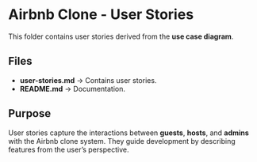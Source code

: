 # Airbnb Clone - User Stories

This folder contains user stories derived from the **use case diagram**.

## Files
- **user-stories.md** → Contains user stories.
- **README.md** → Documentation.

## Purpose
User stories capture the interactions between **guests**, **hosts**, and **admins** with the Airbnb clone system. They guide development by describing features from the user’s perspective.

